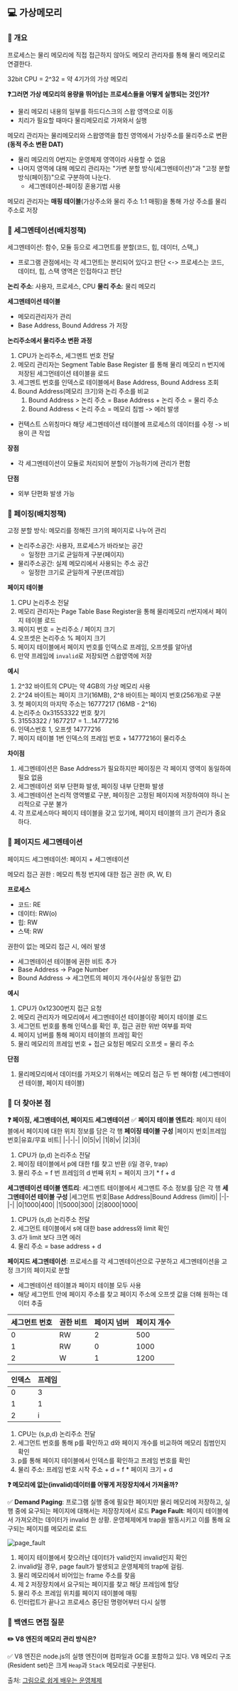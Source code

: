 ## 💻 가상메모리

### 📌 개요

프로세스는 물리 메모리에 직접 접근하지 않아도 메모리 관리자를 통해 물리 메모리로 연결한다.

32bit CPU = 2^32 = 약 4기가의 가상 메모리

**❓그러면 가상 메모리의 용량을 뛰어넘는 프로세스들을 어떻게 실행되는 것인가?**

-   물리 메모리 내용의 일부를 하드디스크의 스왑 영역으로 이동
-   치리가 필요할 때마다 물리메모리로 가져와서 실행

메모리 관리자는 물리메모리와 스왑영역을 합친 영역에서 가상주소를 물리주소로 변환 **(동적 주소 변환 DAT)**

-   물리 메모리의 0번지는 운영체제 영역이라 사용할 수 없음
-   나머지 영역에 대해 메모리 관리자는 "가변 분할 방식(세그멘테이션)"과 "고정 분할 방식(페이징)"으로 구분하여 나눈다.
    -   세그멘테이션-페이징 혼용기법 사용

메모리 관리자는 **매핑 테이블**(가상주소와 물리 주소 1:1 매핑)을 통해 가상 주소를 물리주소로 저장

### 📌 세그멘테이션(배치정책)

세그멘테이션: 함수, 모듈 등으로 세그먼트를 분할(코드, 힙, 데이터, 스택,,)

-   프로그램 관점에서는 각 세그먼트는 분리되어 있다고 판단 <-> 프로세스는 코드, 데이터, 힙, 스택 영역은 인접하다고 판단

**논리 주소**: 사용자, 프로세스, CPU
**물리 주소**: 물리 메모리

**세그멘테이션 테이블**

-   메모리관리자가 관리
-   Base Address, Bound Address 가 저장

**논리주소에서 물리주소 변환 과정**

1. CPU가 논리주소, 세그멘트 번호 전달
2. 메모리 관리자는 Segment Table Base Register 를 통해 물리 메모리 n 번지에 저장된 세그먼테이션 테이블을 로드
3. 세그멘트 번호를 인덱스로 테이블에서 Base Address, Bound Address 조회
4. Bound Address(메모리 크기)와 논리 주소를 비교
    1. Bound Address > 논리 주소 = Base Address + 논리 주소 = 물리 주소
    2. Bound Address < 논리 주소 = 메모리 침범 -> 에러 발생

-   컨텍스트 스위칭마다 해당 세그멘테이션 테이블에 프로세스의 데이터를 수정 -> 비용이 큰 작업

**장점**

-   각 세그멘테이션이 모듈로 처리되어 분할이 가능하기에 관리가 편함

**단점**

-   외부 단편화 발생 가능

### 📌 페이징(배치정책)

고정 분할 방식: 메모리를 정해진 크기의 페이지로 나누어 관리

-   논리주소공간: 사용자, 프로세스가 바라보는 공간
    -   일정한 크기로 균일하게 구분(페이지)
-   물리주소공간: 실제 메모리에서 사용되는 주소 공간
    -   일정한 크기로 균일하게 구분(프레임)

**페이지 테이블**

1. CPU 논리주소 전달
2. 메모리 관리자는 Page Table Base Register을 통해 물리메모리 n번지에서 페이지 테이블 로드
3. 페이지 번호 = 논리주소 / 페이지 크기
4. 오프셋은 논리주소 % 페이지 크기
5. 페이지 테이블에서 페이지 번호를 인덱스로 프레임, 오프셋를 알아냄
6. 만약 프레임에 `invalid`로 저장되면 스왑영역에 저장

**예시**

1. 2^32 바이트의 CPU는 약 4GB의 가상 메모리 사용
2. 2^24 바이트는 페이지 크기(16MB), 2^8 바이트는 페이지 번호(256개)로 구분
3. 첫 페이지의 마지막 주소는 16777217 (16MB - 2^16)
4. 논리주소 0x31553322 번호 찾기
5. 31553322 / 1677217 = 1...14777216
6. 인덱스번호 1, 오프셋 14777216
7. 페이지 테이블 1번 인덱스의 프레임 번호 + 14777216이 물리주소

**차이점**

1. 세그멘테이션은 Base Address가 필요하지만 페이징은 각 페이지 영역이 동일하여 필요 없음
2. 세그멘테이션 외부 단편화 발생, 페이징 내부 단편화 발생
3. 세그멘테이션 논리적 영역별로 구분, 페이징은 고정된 페이지에 저장하여야 하니 논리적으로 구분 불가
4. 각 프로세스마다 페이지 테이블을 갖고 있기에, 페이지 테이블의 크기 관리가 중요하다.

### 📌 페이지드 세그멘테이션

페이지드 세그멘테이션: 페이지 + 세그멘테이션

메모리 접근 권한 : 메모리 특정 번지에 대한 접근 권한 (R, W, E)

**프로세스**

-   코드: RE
-   데이터: RW(o)
-   힙: RW
-   스택: RW

권한이 없는 메모리 접근 시, 에러 발생

-   세그멘테이션 테이블에 권한 비트 추가
-   Base Address -> Page Number
-   Bound Address -> 세그먼트의 페이지 개수(사실상 동일한 값)

**예시**

1. CPU가 0x12300번지 접근 요청
2. 메모리 관리자가 메모리에서 세그멘테이션 테이블이랑 페이지 테이블 로드
3. 세그먼트 번호를 통해 인덱스를 확인 후, 접근 권한 위반 여부를 파악
4. 페이지 넘버를 통해 페이지 테이블의 프레임 확인
5. 물리 메모리의 프레임 번호 + 접근 요청된 메모리 오프셋 = 물리 주소

**단점**

1. 물리메모리에서 데이터를 가져오기 위해서는 메모리 접근 두 번 해야함 (세그멘테이션 테이블, 페이지 테이블)

### 📌 더 찾아본 점

**❓ 페이징, 세그멘테이션, 페이지드 세그멘테이션**
✅
**페이지 테이블 엔트리**: 페이지 테이블에서 페이지에 대한 위치 정보를 담은 각 행
**페이징 테이블 구성**
|페이지 번호|프레임번호|유효/무효 비트|
|-|-|-|
|0|5|v|
|1|8|v|
|2|3|i|

1. CPU가 (p,d) 논리주소 전달
2. 페이징 테이블에서 p에 대한 f를 찾고 반환 (i일 경우, trap)
3. 물리 주소 = f 번 프레임의 d 번째 위치 = 페이지 크기 \* f + d

**세그멘테이션 테이블 엔트리**: 세그멘트 테이블에서 세그멘트 주소 정보를 담은 각 행
**세그멘테이션 테이블 구성**
|세그먼트 번호|Base Address|Bound Address (limit)|
|-|-|-|
|0|1000|400|
|1|5000|300|
|2|8000|1000|

1. CPU가 (s,d) 논리주소 전달
2. 세그먼트 테이블에서 s에 대한 base address와 limit 확인
3. d가 limit 보다 크면 에러
4. 물리 주소 = base address + d

**페이지드 세그멘테이션**: 프로세스를 각 세그멘테이션으로 구분하고 세그멘테이션을 고정 크기의 페이지로 분할

-   세그멘테이션 테이블과 페이지 테이블 모두 사용
-   해당 세그먼트 안에 페이지 주소를 찾고 페이지 주소에 오프셋 값을 더해 원하는 데이터 추출

| 세그먼트 번호 | 권한 비트 | 페이지 넘버 | 페이지 개수 |
| ------------- | --------- | ----------- | ----------- |
| 0             | RW        | 2           | 500         |
| 1             | RW        | 0           | 1000        |
| 2             | W         | 1           | 1200        |

| 인덱스 | 프레임 |
| ------ | ------ |
| 0      | 3      |
| 1      | 1      |
| 2      | i      |

1. CPU는 (s,p,d) 논리주소 전달
2. 세그먼트 번호를 통해 p를 확인하고 d와 페이지 개수를 비교하여 메모리 침범인지 확인
3. p를 통해 페이지 테이블에서 인덱스를 확인하고 프레임 번호를 확인
4. 물리 주소: 프레임 번호 시작 주소 + d = f \* 페이지 크기 + d

**❓ 메모리에 없는(invalid)데이터를 어떻게 저장장치에서 가져올까?**

✅ **Demand Paging**: 프로그램 실행 중에 필요한 페이지만 물리 메모리에 저장하고, 실행 중에 요구되는 페이지에 대해서는 저장장치에서 로드
**Page Fault**: 페이지 테이블에서 가져오려는 데이터가 invalid 한 상황. 운영체제에게 trap을 발동시키고 이를 통해 요구되는 페이지를 메모리로 로드

![page_fault](./public/page_fault.png)

1. 페이지 테이블에서 찾으려난 데이터가 valid인지 invalid인지 확인
2. invalid일 경우, page fault가 발생되고 운영체제의 trap에 걸림.
3. 물리 메모리에서 비어있는 frame 주소를 찾음
4. 제 2 저장장치에서 요구되는 페이지를 찾고 해당 프레임에 할당
5. 물리 주소 프레임 위치를 페이지 테이블에 매핑
6. 인터럽트가 끝나고 프로세스 중단된 명령어부터 다시 실행

### 📌 백엔드 면접 질문

**✏️ V8 엔진의 메모리 관리 방식은?**

✅ V8 엔진은 node.js의 실행 엔진이며 컴파일과 GC를 포함하고 있다.
V8 메모리 구조(Resident set)은 크게 `Heap`과 `Stack` 메모리로 구분된다.

출처: [그림으로 쉽게 배우는 운영체제](https://www.inflearn.com/course/%EB%B9%84%EC%A0%84%EA%B3%B5%EC%9E%90-%EC%9A%B4%EC%98%81%EC%B2%B4%EC%A0%9C/dashboard)
